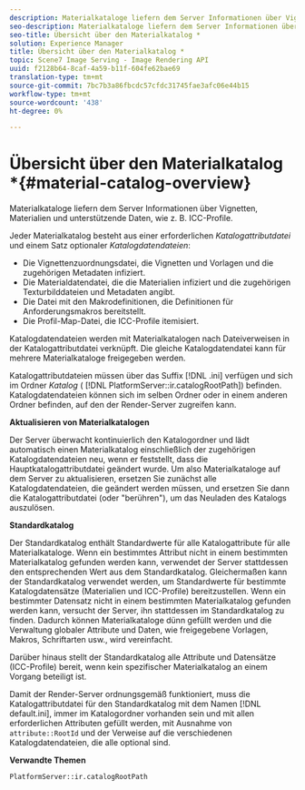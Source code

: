 ```yaml
---
description: Materialkataloge liefern dem Server Informationen über Vignetten, Materialien und unterstützende Daten, wie z. B. ICC-Profile.
seo-description: Materialkataloge liefern dem Server Informationen über Vignetten, Materialien und unterstützende Daten, wie z. B. ICC-Profile.
seo-title: Übersicht über den Materialkatalog *
solution: Experience Manager
title: Übersicht über den Materialkatalog *
topic: Scene7 Image Serving - Image Rendering API
uuid: f2128b64-8caf-4a59-b11f-604fe62bae69
translation-type: tm+mt
source-git-commit: 7bc7b3a86fbcdc57cfdc31745fae3afc06e44b15
workflow-type: tm+mt
source-wordcount: '438'
ht-degree: 0%

---
```



# Übersicht über den Materialkatalog *{#material-catalog-overview}

Materialkataloge liefern dem Server Informationen über Vignetten, Materialien und unterstützende Daten, wie z. B. ICC-Profile.

Jeder Materialkatalog besteht aus einer erforderlichen *Katalogattributdatei* und einem Satz optionaler *Katalogdatendateien*:

* Die Vignettenzuordnungsdatei, die Vignetten und Vorlagen und die zugehörigen Metadaten infiziert.
* Die Materialdatendatei, die die Materialien infiziert und die zugehörigen Texturbilddateien und Metadaten angibt.
* Die Datei mit den Makrodefinitionen, die Definitionen für Anforderungsmakros bereitstellt.
* Die Profil-Map-Datei, die ICC-Profile itemisiert.

Katalogdatendateien werden mit Materialkatalogen nach Dateiverweisen in der Katalogattributdatei verknüpft. Die gleiche Katalogdatendatei kann für mehrere Materialkataloge freigegeben werden.

Katalogattributdateien müssen über das Suffix [!DNL .ini] verfügen und sich im Ordner *Katalog* ( [!DNL PlatformServer::ir.catalogRootPath]) befinden. Katalogdatendateien können sich im selben Ordner oder in einem anderen Ordner befinden, auf den der Render-Server zugreifen kann.

**Aktualisieren von Materialkatalogen**

Der Server überwacht kontinuierlich den Katalogordner und lädt automatisch einen Materialkatalog einschließlich der zugehörigen Katalogdatendateien neu, wenn er feststellt, dass die Hauptkatalogattributdatei geändert wurde. Um also Materialkataloge auf dem Server zu aktualisieren, ersetzen Sie zunächst alle Katalogdatendateien, die geändert werden müssen, und ersetzen Sie dann die Katalogattributdatei (oder &quot;berühren&quot;), um das Neuladen des Katalogs auszulösen.

**Standardkatalog**

Der Standardkatalog enthält Standardwerte für alle Katalogattribute für alle Materialkataloge. Wenn ein bestimmtes Attribut nicht in einem bestimmten Materialkatalog gefunden werden kann, verwendet der Server stattdessen den entsprechenden Wert aus dem Standardkatalog. Gleichermaßen kann der Standardkatalog verwendet werden, um Standardwerte für bestimmte Katalogdatensätze (Materialien und ICC-Profile) bereitzustellen. Wenn ein bestimmter Datensatz nicht in einem bestimmten Materialkatalog gefunden werden kann, versucht der Server, ihn stattdessen im Standardkatalog zu finden. Dadurch können Materialkataloge dünn gefüllt werden und die Verwaltung globaler Attribute und Daten, wie freigegebene Vorlagen, Makros, Schriftarten usw., wird vereinfacht.

Darüber hinaus stellt der Standardkatalog alle Attribute und Datensätze (ICC-Profile) bereit, wenn kein spezifischer Materialkatalog an einem Vorgang beteiligt ist.

Damit der Render-Server ordnungsgemäß funktioniert, muss die Katalogattributdatei für den Standardkatalog mit dem Namen [!DNL default.ini], immer im Katalogordner vorhanden sein und mit allen erforderlichen Attributen gefüllt werden, mit Ausnahme von `attribute::RootId` und der Verweise auf die verschiedenen Katalogdatendateien, die alle optional sind.

**Verwandte Themen**

`PlatformServer::ir.catalogRootPath`
